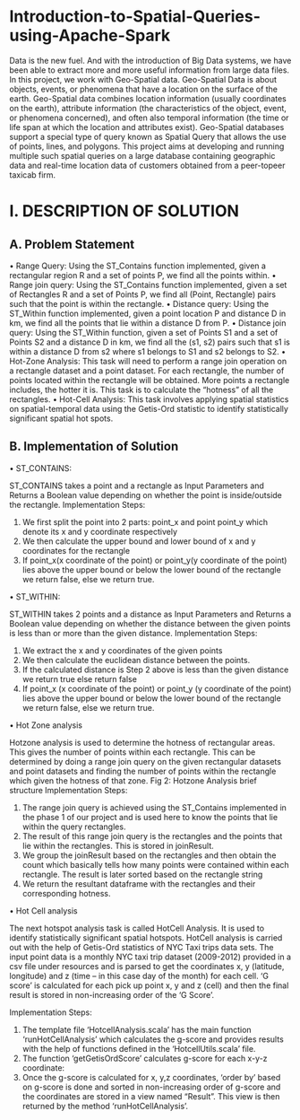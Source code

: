 # Introduction-to-Spatial-Queries-using-Apache-Spark
Data is the new fuel. And with the introduction of Big Data systems, we have been able to extract more and more useful information from large data files. In this project, we work with Geo-Spatial data. Geo-Spatial Data is about objects, events, or phenomena that have a location on the surface of the earth. Geo-Spatial data combines location information (usually coordinates on the earth), attribute information (the characteristics of the object, event, or phenomena concerned), and often also temporal information (the time or life span at which the location and attributes exist). Geo-Spatial databases support a special type of query known as Spatial Query that allows the use of points, lines, and polygons. This project aims at developing and running multiple such spatial queries on a large database containing geographic data and real-time location data of customers obtained from a peer-topeer taxicab firm.


 # I. DESCRIPTION OF SOLUTION 

## A. Problem Statement 
•	Range Query: Using the ST_Contains function implemented, given a rectangular region R and a set of points P, we find all the points within. 
•	Range join query: Using the ST_Contains function implemented, given a set of Rectangles R and a set of Points P, we find all (Point, Rectangle) pairs such that the point is within the rectangle. 
•	Distance query: Using the ST_Within function implemented, given a point location P and distance D in km, we find all the points that lie within a distance D from P. 
•	Distance join query: Using the ST_Within function, given a set of Points S1 and a set of Points S2 and a distance D in km, we find all the (s1, s2) pairs such that s1 is within a distance D from s2 where s1 belongs to S1 and s2 belongs to S2. 
•	Hot-Zone Analysis: This task will need to perform a range join operation on a rectangle dataset and a point dataset. For each rectangle, the number of points located within the rectangle will be obtained. More points a rectangle includes, the hotter it is. This task is to calculate the “hotness” of all the rectangles. 
•	Hot-Cell Analysis: This task involves applying spatial statistics on spatial-temporal data using the Getis-Ord statistic to identify statistically significant spatial hot spots. 

## B. Implementation of Solution 

• ST_CONTAINS: 

ST_CONTAINS takes a point and a rectangle as Input Parameters and Returns a Boolean value depending on whether the point is inside/outside the rectangle. Implementation Steps: 
1. We first split the point into 2 parts: point_x and point point_y which denote its x and y coordinate respectively 
2. We then calculate the upper bound and lower bound of x and y coordinates for the rectangle 
3. If point_x(x coordinate of the point) or point_y(y coordinate of the point) lies above the upper bound or below the lower bound of the rectangle we return false, else we return true. 

• ST_WITHIN: 

ST_WITHIN takes 2 points and a distance as Input Parameters and Returns a Boolean value depending on whether the distance between the given points is less than or more than the given distance. 
Implementation Steps: 
1. We extract the x and y coordinates of the given points 
2. We then calculate the euclidean distance between the points. 
3. If the calculated distance is Step 2 above is less than the given distance we return true else return false 
4. If point_x (x coordinate of the point) or point_y (y coordinate of the point) lies above the upper bound or below the lower bound of the rectangle we return false, else we return true. 

• Hot Zone analysis 

Hotzone analysis is used to determine the hotness of rectangular areas. This gives the number of points within each rectangle. This can be determined by doing a range join query on the given rectangular datasets and point datasets and finding the number of points within the rectangle which given the hotness of that zone. 
Fig 2: Hotzone Analysis brief structure 
Implementation Steps: 
1. The range join query is achieved using the ST_Contains implemented in the phase 1 of our project and is used here to know the points that lie within the query rectangles. 
2. The result of this range join query is the rectangles and the points that lie within the rectangles. This is stored in joinResult. 
3. We group the joinResult based on the rectangles and then obtain the count which basically tells how many points were contained within each rectangle. The result is later sorted based on the rectangle string 
4. We return the resultant dataframe with the rectangles and their corresponding hotness. 

• Hot Cell analysis 

The next hotspot analysis task is called HotCell Analysis. It is used to identify statistically significant spatial hotspots. HotCell analysis is carried out with the help of Getis-Ord statistics of NYC Taxi trips data sets. The input point data is a monthly NYC taxi trip dataset (2009-2012) provided in a csv file under resources and is parsed to get the coordinates x, y (latitude, longitude) and z (time – in this case day of the month) for each cell. ‘G score’ is calculated for each pick up point x, y and z (cell) and then the final result is stored in non-increasing order of the ‘G Score’. 

Implementation Steps: 
1. The template file ‘HotcellAnalysis.scala’ has the main function ‘runHotCellAnalysis’ which calculates the g-score and provides results with the help of functions defined in the ‘HotcellUtils.scala’ file. 
2. The function ‘getGetisOrdScore’ calculates g-score for each x-y-z coordinate: 
3. Once the g-score is calculated for x, y,z coordinates, ‘order by’ based on g-score is done and sorted in non-increasing order of g-score and the coordinates are stored in a view named “Result”. This view is then returned by the method ‘runHotCellAnalysis’. 


